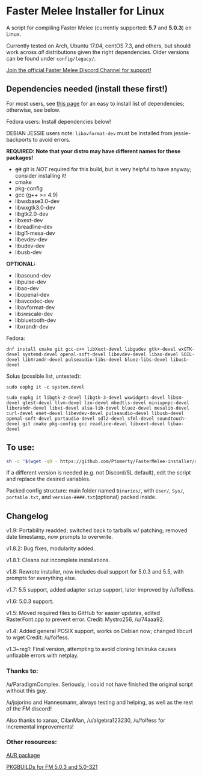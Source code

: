 # Faster Melee Installer for Linux

A script for compiling Faster Melee (currently supported: **5.7** and **5.0.3**) on Linux.

Currently tested on Arch, Ubuntu 17.04, centOS 7.3, and others, but should work across *all* distributions given the right dependencies. Older versions can be found under `config/legacy/`.

[Join the official Faster Melee Discord Channel for support!](https://discord.gg/h6C4tCj)

## Dependencies needed (install these first!)
For most users, see [this page](https://wiki.dolphin-emu.org/index.php?title=Building_Dolphin_on_Linux) for an easy to install list of dependencies; otherwise, see below.

Fedora users: Install dependencies below!

DEBIAN JESSIE users note: `libavformat-dev` must be installed from jessie-backports to avoid errors.

**REQUIRED: Note that your distro may have different names for these packages!**
* ~~git~~ git is *NOT* required for this build, but is very helpful to have anyway; consider installing it!
* cmake
* pkg-config
* gcc (g++ >= 4.9)
* libwxbase3.0-dev
* libwxgtk3.0-dev
* libgtk2.0-dev
* libxext-dev
* libreadline-dev
* libgl1-mesa-dev
* libevdev-dev
* libudev-dev
* libusb-dev

**OPTIONAL:**
* libasound-dev
* libpulse-dev
* libao-dev
* libopenal-dev
* libavcodec-dev
* libavformat-dev
* libswscale-dev
* libbluetooth-dev
* libxrandr-dev

Fedora:

`dnf install cmake git gcc-c++ libXext-devel libgudev gtk+-devel wxGTK-devel systemd-devel openal-soft-devel libevdev-devel libao-devel SOIL-devel libXrandr-devel pulseaudio-libs-devel bluez-libs-devel libusb-devel`

Solus (possible list, untested):

`sudo eopkg it -c system.devel`

`sudo eopkg it libgtk-2-devel libgtk-3-devel wxwidgets-devel libsm-devel gtest-devel llvm-devel lzo-devel mbedtls-devel miniupnpc-devel libxrandr-devel libxi-devel alsa-lib-devel bluez-devel mesalib-devel curl-devel enet-devel libevdev-devel pulseaudio-devel libusb-devel openal-soft-devel portaudio-devel sdl2-devel sfml-devel soundtouch-devel git cmake pkg-config gcc readline-devel libxext-devel libao-devel`


## To use:

```sh
sh -c "$(wget -qO - https://github.com/Ptomerty/FasterMelee-installer/raw/master/setup)"
```

If a different version is needed (e.g. not Discord/SL default), edit the script and replace the desired variables.

Packed config structure: main folder named `Binaries/`, with  `User/`, `Sys/`, `portable.txt`, and `version-####.txt`(optional) packed inside.

## Changelog

v1.9: Portability readded; switched back to tarballs w/ patching; removed date timestamp, now prompts to overwrite.

v1.8.2: Bug fixes, modularity added.

v1.8.1: Cleans out incomplete installations.

v1.8: Rewrote installer, now includes dual support for 5.0.3 and 5.5, with prompts for everything else.

v1.7: 5.5 support, added adapter setup support, later improved by /u/folfess.

v1.6: 5.0.3 support.

v1.5: Moved required files to GitHub for easier updates, edited RasterFont.cpp to prevent error. Credit: Mystro256, /u/74aaa92.

v1.4: Added general POSIX support, works on Debian now; changed libcurl to wget Credit: /u/folfess.

v1.3~reg1: Final version, attempting to avoid cloning Ishiiruka causes unfixable errors with netplay.


### Thanks to:
/u/ParadigmComplex. Seriously, I could not have finished the original script without this guy.

/u/jojorino and Hannesmann, always testing and helping, as well as the rest of the FM discord!

Also thanks to xanax, CilanMan, /u/algebra123230, /u/folfess for incremental improvements!

### Other resources:

[AUR package](https://aur.archlinux.org/packages/dolphin-emu-faster-melee/)

[PKGBUILDs for FM 5.0.3 and 5.0-321](https://github.com/ccl2of4/dolphin-emu-PKGBUILDs)
